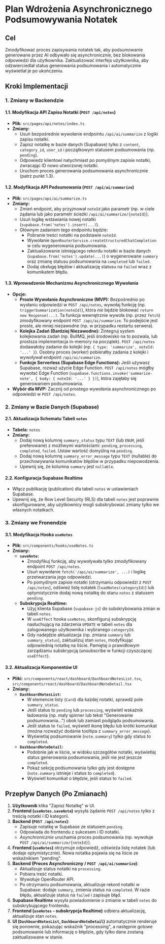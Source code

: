 # Plan Wdrożenia Asynchronicznego Podsumowywania Notatek

## Cel

Zmodyfikować proces zapisywania notatek tak, aby podsumowanie generowane przez AI odbywało się asynchronicznie, bez blokowania odpowiedzi dla użytkownika. Zaktualizować interfejs użytkownika, aby odzwierciedlał status generowania podsumowania i automatycznie wyświetlał je po ukończeniu.

## Kroki Implementacji

### 1. Zmiany w Backendzie

#### 1.1. Modyfikacja API Zapisu Notatki (`POST /api/notes`)

- **Plik:** `src/pages/api/notes/index.ts`
- **Zmiany:**
  - Usuń bezpośrednie wywołanie endpointu `/api/ai/summarize` z logiki zapisu notatki.
  - Zapisz notatkę w bazie danych (Supabase) tylko z `content`, `category_id`, `user_id` i początkowym statusem podsumowania (np. `pending`).
  - Odpowiedz klientowi natychmiast po pomyślnym zapisie notatki, zwracając ID nowo utworzonej notatki.
  - Uruchom proces generowania podsumowania asynchronicznie (patrz punkt 1.3).

#### 1.2. Modyfikacja API Podsumowania (`POST /api/ai/summarize`)

- **Plik:** `src/pages/api/ai/summarize.ts`
- **Zmiany:**
  - Zmień endpoint, aby przyjmował `noteId` jako parametr (np. w ciele żądania lub jako parametr ścieżki `/api/ai/summarize/{noteId}`).
  - Usuń logikę wstawiania nowej notatki (`supabase.from('notes').insert(...)`).
  - Głównym zadaniem tego endpointu będzie:
    - Pobranie treści notatki na podstawie `noteId`.
    - Wywołanie `OpenRouterService.createStructuredChatCompletion` w celu wygenerowania podsumowania.
    - Zaktualizowanie istniejącego rekordu notatki w bazie danych (`supabase.from('notes').update(...)`) o wygenerowane `summary` oraz zmianę statusu podsumowania na `completed` lub `failed`.
    - Dodaj obsługę błędów i aktualizację statusu na `failed` wraz z komunikatem błędu.

#### 1.3. Wprowadzenie Mechanizmu Asynchronicznego Wywołania

- **Opcje:**
  - **Proste Wywołanie Asynchroniczne (MVP):** Bezpośrednio po wysłaniu odpowiedzi w `POST /api/notes`, wywołaj funkcję (np. `triggerSummarization(noteId)`), która _nie_ będzie blokować `return new Response(...)`. Ta funkcja wewnętrznie wywoła (np. przez `fetch`) zmodyfikowany endpoint `POST /api/ai/summarize`. To podejście jest proste, ale mniej niezawodne (np. w przypadku restartu serwera).
  - **Kolejka Zadań (Bardziej Niezawodne):** Zintegruj system kolejkowania zadań (np. BullMQ, jeśli środowisko na to pozwala, lub prostsza implementacja in-memory na początek). `POST /api/notes` dodawałoby zadanie do kolejki (np. `{ type: 'summarize', noteId: '...' }`). Osobny proces (worker) pobierałby zadania z kolejki i wywoływał endpoint `/api/ai/summarize`.
  - **Funkcje Serverless (Supabase Edge Functions):** Jeśli używasz Supabase, rozważ użycie Edge Function. `POST /api/notes` mógłby wywołać Edge Function (`supabase.functions.invoke('summarize-note', { body: { noteId: '...' } })`), która zajęłaby się generowaniem podsumowania.
- **Wybór dla MVP:** Zacznij od prostego wywołania asynchronicznego po odpowiedzi w `POST /api/notes`.

### 2. Zmiany w Bazie Danych (Supabase)

#### 2.1. Aktualizacja Schematu Tabeli `notes`

- **Tabela:** `notes`
- **Zmiany:**
  - Dodaj nową kolumnę `summary_status` typu `TEXT` (lub `ENUM`, jeśli preferowane) z możliwymi wartościami: `pending`, `processing`, `completed`, `failed`. Ustaw wartość domyślną na `pending`.
  - Dodaj nową kolumnę `summary_error_message` typu `TEXT` (nullable) do przechowywania komunikatów błędów w przypadku niepowodzenia.
  - Upewnij się, że kolumna `summary` jest `nullable`.

#### 2.2. Konfiguracja Supabase Realtime

- Włącz publikację (publication) dla tabeli `notes` w ustawieniach Supabase.
- Upewnij się, że Row Level Security (RLS) dla tabeli `notes` jest poprawnie skonfigurowane, aby użytkownicy mogli subskrybować zmiany tylko we własnych notatkach.

### 3. Zmiany we Fronendzie

#### 3.1. Modyfikacja Hooka `useNotes`

- **Plik:** `src/components/hooks/useNotes.ts`
- **Zmiany:**
  - **`saveNote`:**
    - Zmodyfikuj funkcję, aby wywoływała tylko zmodyfikowany endpoint `POST /api/notes`.
    - Usuń wywołanie `fetch('/api/ai/summarize', ...)` i logikę przetwarzania jego odpowiedzi.
    - Po pomyślnym zapisie notatki (otrzymaniu odpowiedzi z `POST /api/notes`), odśwież listę notatek (`loadNotes(categoryId)`) lub optymistycznie dodaj nową notatkę do stanu `notes` z statusem `pending`.
  - **Subskrypcja Realtime:**
    - Użyj klienta Supabase (`supabase-js`) do subskrybowania zmian w tabeli `notes`.
    - W `useEffect` hooka `useNotes`, skonfiguruj subskrypcję nasłuchującą na zdarzenia `UPDATE` w tabeli `notes` dla zalogowanego użytkownika i wybranego `categoryId`.
    - Gdy nadejdzie aktualizacja (np. zmiana `summary` lub `summary_status`), zaktualizuj stan `notes`, modyfikując odpowiednią notatkę na liście. Pamiętaj o prawidłowym zarządzaniu subskrypcją (unsubscribe w funkcji czyszczącej `useEffect`).

#### 3.2. Aktualizacja Komponentów UI

- **Pliki:** `src/components/react/dashboard/DashboardNotesList.tsx`, `src/components/react/dashboard/DashboardNoteDetail.tsx`
- **Zmiany:**
  - **`DashboardNotesList`:**
    - W elemencie listy (`Card`) dla każdej notatki, sprawdź pole `summary_status`.
    - Jeśli status to `pending` lub `processing`, wyświetl wskaźnik ładowania (np. mały spinner lub tekst "Generowanie podsumowania...") obok lub zamiast podglądu podsumowania.
    - Jeśli status to `failed`, wyświetl ikonę błędu lub krótki komunikat (można rozważyć dodanie tooltipa z `summary_error_message`).
    - Wyświetlaj podsumowanie (`note.summary`) tylko gdy status to `completed`.
  - **`DashboardNoteDetail`:**
    - Podobnie jak w liście, w widoku szczegółów notatki, wyświetlaj status generowania podsumowania, jeśli nie jest jeszcze `completed`.
    - Pokaż sekcję podsumowania tylko gdy jest dostępne (`note.summary` istnieje i status to `completed`).
    - Wyświetl komunikat o błędzie, jeśli status to `failed`.

## Przepływ Danych (Po Zmianach)

1.  **Użytkownik** klika "Zapisz Notatkę" w UI.
2.  **Frontend (`useNotes.saveNote`)** wysyła żądanie `POST /api/notes` tylko z treścią notatki i ID kategorii.
3.  **Backend (`POST /api/notes`)**:
    - Zapisuje notatkę w Supabase ze statusem `pending`.
    - Odpowiada do frontendu z sukcesem i ID notatki.
    - _Asynchronicznie_ uruchamia proces podsumowania (np. wywołuje `POST /api/ai/summarize/{noteId}`).
4.  **Frontend (`useNotes`)** otrzymuje odpowiedź, odświeża listę notatek (lub dodaje optymistycznie). Nowa notatka pojawia się na liście ze wskaźnikiem "pending".
5.  **Backend (Proces Asynchroniczny / `POST /api/ai/summarize`)**:
    - Aktualizuje status notatki na `processing`.
    - Pobiera treść notatki.
    - Wywołuje OpenRouter API.
    - Po otrzymaniu podsumowania, aktualizuje rekord notatki w Supabase: dodaje `summary`, zmienia status na `completed`. W razie błędu, aktualizuje status na `failed` i zapisuje błąd.
6.  **Supabase Realtime** wysyła powiadomienie o zmianie w tabeli `notes` do subskrybującego frontendu.
7.  **Frontend (`useNotes` - subskrypcja Realtime)** odbiera aktualizację, aktualizuje stan `notes`.
8.  **UI (`DashboardNotesList`, `DashboardNoteDetail`)** automatycznie renderuje się ponownie, pokazując wskaźnik "processing", a następnie gotowe podsumowanie lub informację o błędzie, gdy tylko dane zostaną zaktualizowane w stanie.
